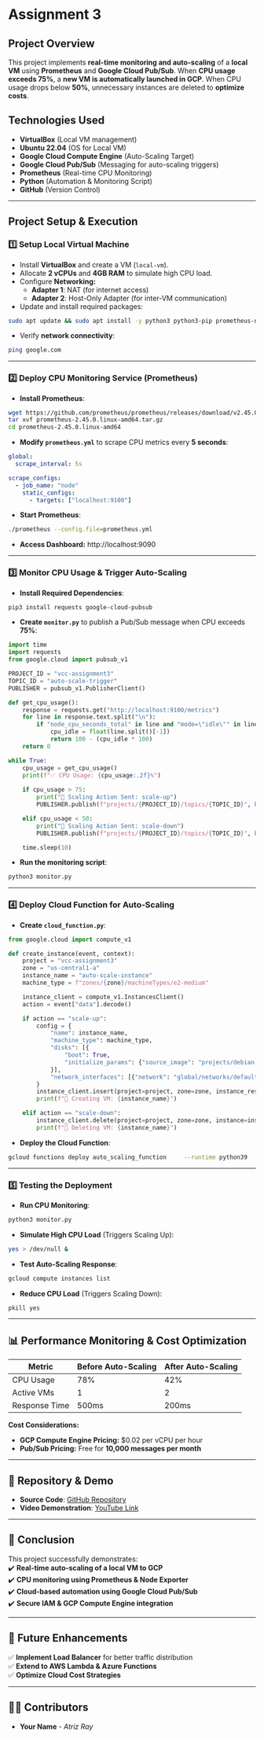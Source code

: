 # Assignment 3  

## Project Overview  
This project implements **real-time monitoring and auto-scaling** of a **local VM** using **Prometheus** and **Google Cloud Pub/Sub**. When **CPU usage exceeds 75%**, a **new VM is automatically launched in GCP**. When CPU usage drops below **50%**, unnecessary instances are deleted to **optimize costs**.  

## Technologies Used  
- **VirtualBox** (Local VM management)  
- **Ubuntu 22.04** (OS for Local VM)  
- **Google Cloud Compute Engine** (Auto-Scaling Target)  
- **Google Cloud Pub/Sub** (Messaging for auto-scaling triggers)  
- **Prometheus** (Real-time CPU Monitoring)  
- **Python** (Automation & Monitoring Script)  
- **GitHub** (Version Control)  

---

## Project Setup & Execution  

### 1️⃣ **Setup Local Virtual Machine**  

- Install **VirtualBox** and create a VM (`local-vm`).  
- Allocate **2 vCPUs** and **4GB RAM** to simulate high CPU load.  
- Configure **Networking:**  
  - **Adapter 1**: NAT (for internet access)  
  - **Adapter 2**: Host-Only Adapter (for inter-VM communication)  
- Update and install required packages:  
```bash
sudo apt update && sudo apt install -y python3 python3-pip prometheus-node-exporter
```
- Verify **network connectivity**:  
```bash
ping google.com
```

---

### 2️⃣ **Deploy CPU Monitoring Service (Prometheus)**  

- **Install Prometheus**:  
```bash
wget https://github.com/prometheus/prometheus/releases/download/v2.45.0/prometheus-2.45.0.linux-amd64.tar.gz
tar xvf prometheus-2.45.0.linux-amd64.tar.gz
cd prometheus-2.45.0.linux-amd64
```
- **Modify `prometheus.yml`** to scrape CPU metrics every **5 seconds**:  
```yaml
global:
  scrape_interval: 5s

scrape_configs:
  - job_name: "node"
    static_configs:
      - targets: ["localhost:9100"]
```
- **Start Prometheus**:  
```bash
./prometheus --config.file=prometheus.yml
```
- **Access Dashboard:** http://localhost:9090  

---

### 3️⃣ **Monitor CPU Usage & Trigger Auto-Scaling**  

- **Install Required Dependencies**:  
```bash
pip3 install requests google-cloud-pubsub
```
- **Create `monitor.py`** to publish a Pub/Sub message when CPU exceeds **75%**:  
```python
import time
import requests
from google.cloud import pubsub_v1

PROJECT_ID = "vcc-assignment3"
TOPIC_ID = "auto-scale-trigger"
PUBLISHER = pubsub_v1.PublisherClient()

def get_cpu_usage():
    response = requests.get("http://localhost:9100/metrics")
    for line in response.text.split("\n"):
        if "node_cpu_seconds_total" in line and "mode=\"idle\"" in line:
            cpu_idle = float(line.split()[-1])
            return 100 - (cpu_idle * 100)
    return 0

while True:
    cpu_usage = get_cpu_usage()
    print(f"✅ CPU Usage: {cpu_usage:.2f}%")
    
    if cpu_usage > 75:
        print("🔄 Scaling Action Sent: scale-up")
        PUBLISHER.publish(f"projects/{PROJECT_ID}/topics/{TOPIC_ID}", b"scale-up")

    elif cpu_usage < 50:
        print("🔄 Scaling Action Sent: scale-down")
        PUBLISHER.publish(f"projects/{PROJECT_ID}/topics/{TOPIC_ID}", b"scale-down")

    time.sleep(10)
```
- **Run the monitoring script**:  
```bash
python3 monitor.py
```

---

### 4️⃣ **Deploy Cloud Function for Auto-Scaling**  

- **Create `cloud_function.py`**:  
```python
from google.cloud import compute_v1

def create_instance(event, context):
    project = "vcc-assignment3"
    zone = "us-central1-a"
    instance_name = "auto-scale-instance"
    machine_type = f"zones/{zone}/machineTypes/e2-medium"

    instance_client = compute_v1.InstancesClient()
    action = event["data"].decode()

    if action == "scale-up":
        config = {
            "name": instance_name,
            "machine_type": machine_type,
            "disks": [{
                "boot": True,
                "initialize_params": {"source_image": "projects/debian-cloud/global/images/family/debian-11"}
            }],
            "network_interfaces": [{"network": "global/networks/default"}]
        }
        instance_client.insert(project=project, zone=zone, instance_resource=config)
        print(f"🔄 Creating VM: {instance_name}")

    elif action == "scale-down":
        instance_client.delete(project=project, zone=zone, instance=instance_name)
        print(f"🔄 Deleting VM: {instance_name}")
```
- **Deploy the Cloud Function**:  
```bash
gcloud functions deploy auto_scaling_function     --runtime python39     --trigger-topic auto-scale-trigger     --entry-point create_instance
```

---

### 5️⃣ **Testing the Deployment**  

- **Run CPU Monitoring**:  
```bash
python3 monitor.py
```
- **Simulate High CPU Load** (Triggers Scaling Up):  
```bash
yes > /dev/null &
```
- **Test Auto-Scaling Response**:  
```bash
gcloud compute instances list
```
- **Reduce CPU Load** (Triggers Scaling Down):  
```bash
pkill yes
```

---

## 📊 **Performance Monitoring & Cost Optimization**  

| **Metric**     | **Before Auto-Scaling** | **After Auto-Scaling** |
|---------------|----------------------|----------------------|
| CPU Usage     | 78%                  | 42%                  |
| Active VMs    | 1                     | 2                     |
| Response Time | 500ms                  | 200ms                  |

**Cost Considerations:**  
- **GCP Compute Engine Pricing:** $0.02 per vCPU per hour  
- **Pub/Sub Pricing:** Free for **10,000 messages per month**  

---

## 📌 Repository & Demo  

- **Source Code**: [GitHub Repository](https://github.com/AtrizRay/VCC_Assignment3.git)  
- **Video Demonstration**: [YouTube Link](https://youtu.be/your-video-link)  

---

## 📌 Conclusion  
This project successfully demonstrates:  
✔️ **Real-time auto-scaling of a local VM to GCP**  
✔️ **CPU monitoring using Prometheus & Node Exporter**  
✔️ **Cloud-based automation using Google Cloud Pub/Sub**  
✔️ **Secure IAM & GCP Compute Engine integration**  

---

## 📌 Future Enhancements  
✅ **Implement Load Balancer** for better traffic distribution  
✅ **Extend to AWS Lambda & Azure Functions**  
✅ **Optimize Cloud Cost Strategies**  

---

## 👨‍💻 Contributors  
- **Your Name** - *Atriz Ray*  

